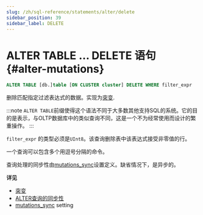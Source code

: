 ```yaml
---
slug: /zh/sql-reference/statements/alter/delete
sidebar_position: 39
sidebar_label: DELETE
---
```


# ALTER TABLE … DELETE 语句 {#alter-mutations}

``` sql
ALTER TABLE [db.]table [ON CLUSTER cluster] DELETE WHERE filter_expr
```

删除匹配指定过滤表达式的数据。实现为[突变](../../../sql-reference/statements/alter/index.md#mutations).

:::note
`ALTER TABLE`前缀使得这个语法不同于大多数其他支持SQL的系统。它的目的是表示，与OLTP数据库中的类似查询不同，这是一个不为经常使用而设计的繁重操作。
:::

`filter_expr` 的类型必须是`UInt8`。该查询删除表中该表达式接受非零值的行。

一个查询可以包含多个用逗号分隔的命令。

查询处理的同步性由[mutations_sync](../../../operations/settings/settings.md#mutations_sync)设置定义。缺省情况下，是异步的。

**详见**

-   [突变](../../../sql-reference/statements/alter/index.md#mutations)
-   [ALTER查询的同步性](../../../sql-reference/statements/alter/index.md#synchronicity-of-alter-queries)
-   [mutations_sync](../../../operations/settings/settings.md#mutations_sync) setting

